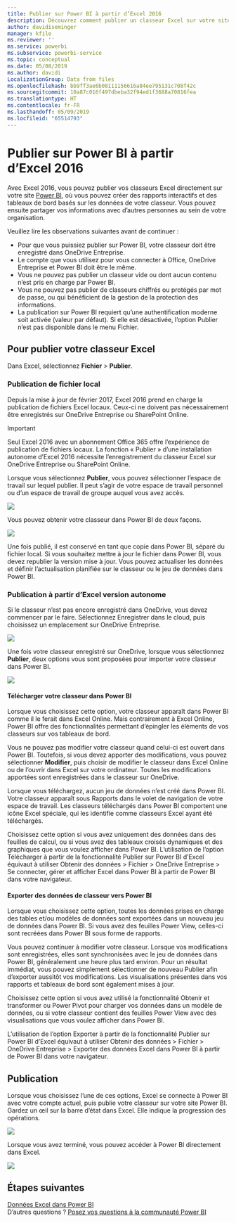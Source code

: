 ```yaml
---
title: Publier sur Power BI à partir d’Excel 2016
description: Découvrez comment publier un classeur Excel sur votre site Power BI.
author: davidiseminger
manager: kfile
ms.reviewer: ''
ms.service: powerbi
ms.subservice: powerbi-service
ms.topic: conceptual
ms.date: 05/08/2019
ms.author: davidi
LocalizationGroup: Data from files
ms.openlocfilehash: bb9ff3ae6b08111156616a84ee795131c708f42c
ms.sourcegitcommit: 10a87c016f497dbeba32f94ed1f3688a70816fea
ms.translationtype: HT
ms.contentlocale: fr-FR
ms.lasthandoff: 05/09/2019
ms.locfileid: "65514793"
---
```

# <a name="publish-to-power-bi-from-excel-2016"></a>Publier sur Power BI à partir d’Excel 2016
Avec Excel 2016, vous pouvez publier vos classeurs Excel directement sur votre site [Power BI](https://powerbi.microsoft.com), où vous pouvez créer des rapports interactifs et des tableaux de bord basés sur les données de votre classeur. Vous pouvez ensuite partager vos informations avec d’autres personnes au sein de votre organisation.

Veuillez lire les observations suivantes avant de continuer :

* Pour que vous puissiez publier sur Power BI, votre classeur doit être enregistré dans OneDrive Entreprise.
* Le compte que vous utilisez pour vous connecter à Office, OneDrive Entreprise et Power BI doit être le même.
* Vous ne pouvez pas publier un classeur vide ou dont aucun contenu n’est pris en charge par Power BI.
* Vous ne pouvez pas publier de classeurs chiffrés ou protégés par mot de passe, ou qui bénéficient de la gestion de la protection des informations.
* La publication sur Power BI requiert qu’une authentification moderne soit activée (valeur par défaut). Si elle est désactivée, l’option Publier n’est pas disponible dans le menu Fichier.

## <a name="to-publish-your-excel-workbook"></a>Pour publier votre classeur Excel
Dans Excel, sélectionnez **Fichier** > **Publier**.

### <a name="local-file-publishing"></a>Publication de fichier local
Depuis la mise à jour de février 2017, Excel 2016 prend en charge la publication de fichiers Excel locaux. Ceux-ci ne doivent pas nécessairement être enregistrés sur OneDrive Entreprise ou SharePoint Online.

> [!IMPORTANT]
> Seul Excel 2016 avec un abonnement Office 365 offre l’expérience de publication de fichiers locaux. La fonction « Publier » d’une installation autonome d’Excel 2016 nécessite l’enregistrement du classeur Excel sur OneDrive Entreprise ou SharePoint Online.
> 
> 

Lorsque vous sélectionnez **Publier**, vous pouvez sélectionner l’espace de travail sur lequel publier. Il peut s’agir de votre espace de travail personnel ou d’un espace de travail de groupe auquel vous avez accès.

![](media/service-publish-from-excel/pbi_choose_workspace.png)

Vous pouvez obtenir votre classeur dans Power BI de deux façons.

![](media/service-publish-from-excel/pbi_uploadexport3.png)

Une fois publié, il est conservé en tant que copie dans Power BI, séparé du fichier local. Si vous souhaitez mettre à jour le fichier dans Power BI, vous devez republier la version mise à jour. Vous pouvez actualiser les données et définir l’actualisation planifiée sur le classeur ou le jeu de données dans Power BI.

### <a name="publishing-from-excel-standalone"></a>Publication à partir d’Excel version autonome
Si le classeur n’est pas encore enregistré dans OneDrive, vous devez commencer par le faire. Sélectionnez Enregistrer dans le cloud, puis choisissez un emplacement sur OneDrive Entreprise.

![](media/service-publish-from-excel/pbi_savetoonedrive2.png)

Une fois votre classeur enregistré sur OneDrive, lorsque vous sélectionnez **Publier**, deux options vous sont proposées pour importer votre classeur dans Power BI.

![](media/service-publish-from-excel/pbi_uploadexport2.png)

#### <a name="upload-your-workbook-to-power-bi"></a>Télécharger votre classeur dans Power BI
Lorsque vous choisissez cette option, votre classeur apparaît dans Power BI comme il le ferait dans Excel Online. Mais contrairement à Excel Online, Power BI offre des fonctionnalités permettant d’épingler les éléments de vos classeurs sur vos tableaux de bord.

Vous ne pouvez pas modifier votre classeur quand celui-ci est ouvert dans Power BI. Toutefois, si vous devez apporter des modifications, vous pouvez sélectionner **Modifier**, puis choisir de modifier le classeur dans Excel Online ou de l’ouvrir dans Excel sur votre ordinateur. Toutes les modifications apportées sont enregistrées dans le classeur sur OneDrive.

Lorsque vous téléchargez, aucun jeu de données n’est créé dans Power BI. Votre classeur apparaît sous Rapports dans le volet de navigation de votre espace de travail. Les classeurs téléchargés dans Power BI comportent une icône Excel spéciale, qui les identifie comme classeurs Excel ayant été téléchargés.

Choisissez cette option si vous avez uniquement des données dans des feuilles de calcul, ou si vous avez des tableaux croisés dynamiques et des graphiques que vous voulez afficher dans Power BI.
L’utilisation de l’option Télécharger à partir de la fonctionnalité Publier sur Power BI d’Excel équivaut à utiliser Obtenir des données > Fichier > OneDrive Entreprise > Se connecter, gérer et afficher Excel dans Power BI à partir de Power BI dans votre navigateur.

#### <a name="export-workbook-data-to-power-bi"></a>Exporter des données de classeur vers Power BI
Lorsque vous choisissez cette option, toutes les données prises en charge des tables et/ou modèles de données sont exportées dans un nouveau jeu de données dans Power BI. Si vous avez des feuilles Power View, celles-ci sont recréées dans Power BI sous forme de rapports.

Vous pouvez continuer à modifier votre classeur. Lorsque vos modifications sont enregistrées, elles sont synchronisées avec le jeu de données dans Power BI, généralement une heure plus tard environ. Pour un résultat immédiat, vous pouvez simplement sélectionner de nouveau Publier afin d’exporter aussitôt vos modifications. Les visualisations présentes dans vos rapports et tableaux de bord sont également mises à jour.

Choisissez cette option si vous avez utilisé la fonctionnalité Obtenir et transformer ou Power Pivot pour charger vos données dans un modèle de données, ou si votre classeur contient des feuilles Power View avec des visualisations que vous voulez afficher dans Power BI.

L’utilisation de l’option Exporter à partir de la fonctionnalité Publier sur Power BI d’Excel équivaut à utiliser Obtenir des données > Fichier > OneDrive Entreprise > Exporter des données Excel dans Power BI à partir de Power BI dans votre navigateur.

## <a name="publishing"></a>Publication
Lorsque vous choisissez l’une de ces options, Excel se connecte à Power BI avec votre compte actuel, puis publie votre classeur sur votre site Power BI. Gardez un œil sur la barre d’état dans Excel. Elle indique la progression des opérations.

![](media/service-publish-from-excel/pbi_publishingstatus.png)

Lorsque vous avez terminé, vous pouvez accéder à Power BI directement dans Excel.

![](media/service-publish-from-excel/pbi_gotopbi.png)

## <a name="next-steps"></a>Étapes suivantes
[Données Excel dans Power BI](service-excel-workbook-files.md)  
D’autres questions ? [Posez vos questions à la communauté Power BI](http://community.powerbi.com/)

